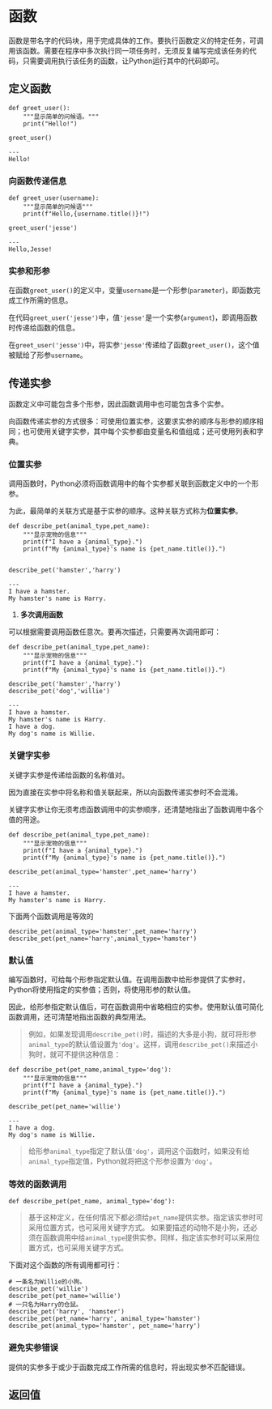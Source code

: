 # 函数

函数是带名字的代码块，用于完成具体的工作。要执行函数定义的特定任务，可调用该函数。需要在程序中多次执行同一项任务时，无须反复编写完成该任务的代码，只需要调用执行该任务的函数，让Python运行其中的代码即可。

## 定义函数

```
def greet_user():
    """显示简单的问候语。"""
    print("Hello!")
    
greet_user()

---
Hello!
```

### 向函数传递信息

```
def greet_user(username):
    """显示简单的问候语"""
    print(f"Hello,{username.title()}!")
    
greet_user('jesse')

---
Hello,Jesse!
```

### 实参和形参

在函数`greet_user()`的定义中，变量`username`是一个形参(`parameter`)，即函数完成工作所需的信息。

在代码`greet_user('jesse')`中，值`'jesse'`是一个实参(`argument`)，即调用函数时传递给函数的信息。

在`greet_user('jesse')`中，将实参`'jesse'`传递给了函数`greet_user()`，这个值被赋给了形参`username`。

## 传递实参

函数定义中可能包含多个形参，因此函数调用中也可能包含多个实参。

向函数传递实参的方式很多：可使用位置实参，这要求实参的顺序与形参的顺序相同；也可使用关键字实参，其中每个实参都由变量名和值组成；还可使用列表和字典。

### 位置实参

调用函数时，Python必须将函数调用中的每个实参都关联到函数定义中的一个形参。

为此，最简单的关联方式是基于实参的顺序。这种关联方式称为**位置实参**。

```
def describe_pet(animal_type,pet_name):
    """显示宠物的信息"""
    print(f"I have a {animal_type}.")
    print(f"My {animal_type}'s name is {pet_name.title()}.")


describe_pet('hamster','harry')

---
I have a hamster.
My hamster's name is Harry.
```
 
1. **多次调用函数**

可以根据需要调用函数任意次。要再次描述，只需要再次调用即可：

```
def describe_pet(animal_type,pet_name):
    """显示宠物的信息"""
    print(f"I have a {animal_type}.")
    print(f"My {animal_type}'s name is {pet_name.title()}.")
    
describe_pet('hamster','harry')
describe_pet('dog','willie')

---
I have a hamster.
My hamster's name is Harry.
I have a dog.
My dog's name is Willie.
```

### 关键字实参

关键字实参是传递给函数的名称值对。

因为直接在实参中将名称和值关联起来，所以向函数传递实参时不会混淆。

关键字实参让你无须考虑函数调用中的实参顺序，还清楚地指出了函数调用中各个值的用途。

```
def describe_pet(animal_type,pet_name):
    """显示宠物的信息"""
    print(f"I have a {animal_type}.")
    print(f"My {animal_type}'s name is {pet_name.title()}.")
    
describe_pet(animal_type='hamster',pet_name='harry')

---
I have a hamster.
My hamster's name is Harry.
```

下面两个函数调用是等效的

```
describe_pet(animal_type='hamster',pet_name='harry')
describe_pet(pet_name='harry',animal_type='hamster')
```

### 默认值

编写函数时，可给每个形参指定默认值。在调用函数中给形参提供了实参时，Python将使用指定的实参值；否则，将使用形参的默认值。

因此，给形参指定默认值后，可在函数调用中省略相应的实参。使用默认值可简化函数调用，还可清楚地指出函数的典型用法。

>例如，如果发现调用`describe_pet()`时，描述的大多是小狗，就可将形参`animal_type`的默认值设置为`'dog'`。这样，调用`describe_pet()`来描述小狗时，就可不提供这种信息：

```
def describe_pet(pet_name,animal_type='dog'):
    """显示宠物的信息"""
    print(f"I have a {animal_type}.")
    print(f"My {animal_type}'s name is {pet_name.title()}.")
    
describe_pet(pet_name='willie')

---
I have a dog.
My dog's name is Willie.
```
> 给形参`animal_type`指定了默认值`'dog'`，调用这个函数时，如果没有给`animal_type`指定值，Python就将把这个形参设置为`'dog'`。

### 等效的函数调用

```
def describe_pet(pet_name, animal_type='dog'):
```
>基于这种定义，在任何情况下都必须给`pet_name`提供实参。指定该实参时可采用位置方式，也可采用关键字方式。
>如果要描述的动物不是小狗，还必须在函数调用中给`animal_type`提供实参。同样，指定该实参时可以采用位置方式，也可采用关键字方式。

下面对这个函数的所有调用都可行：

```
# 一条名为Willie的小狗。 
describe_pet('willie') 
describe_pet(pet_name='willie') 
# 一只名为Harry的仓鼠。 
describe_pet('harry', 'hamster') 
describe_pet(pet_name='harry', animal_type='hamster') 
describe_pet(animal_type='hamster', pet_name='harry')
```

### 避免实参错误

提供的实参多于或少于函数完成工作所需的信息时，将出现实参不匹配错误。

## 返回值

